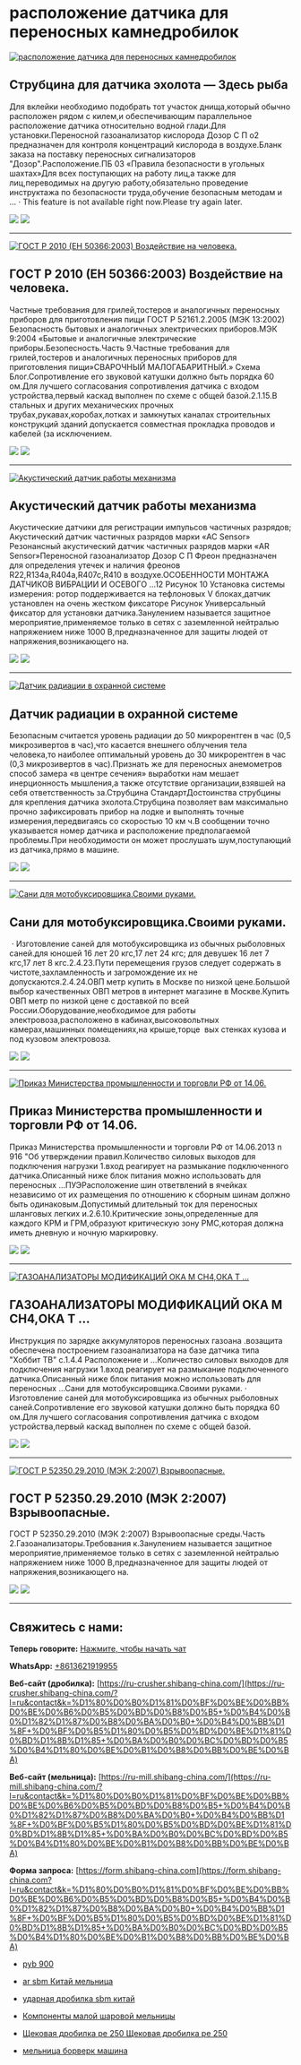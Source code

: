 # расположение датчика для переносных камнедробилок

<a href="https://swt.shibang-china.com/?l=ru&img&k=%D1%80%D0%B0%D1%81%D0%BF%D0%BE%D0%BB%D0%BE%D0%B6%D0%B5%D0%BD%D0%B8%D0%B5+%D0%B4%D0%B0%D1%82%D1%87%D0%B8%D0%BA%D0%B0+%D0%B4%D0%BB%D1%8F+%D0%BF%D0%B5%D1%80%D0%B5%D0%BD%D0%BE%D1%81%D0%BD%D1%8B%D1%85+%D0%BA%D0%B0%D0%BC%D0%BD%D0%B5%D0%B4%D1%80%D0%BE%D0%B1%D0%B8%D0%BB%D0%BE%D0%BA" target="_blank">![расположение датчика для переносных камнедробилок](http://static.shibang-china.com/all-800x300/247.jpg)</a>

## Струбцина для датчика эхолота — Здесь рыба
Для вклейки необходимо подобрать тот участок днища,который обычно расположен рядом с килем,и обеспечивающим параллельное расположение датчика относительно водной глади.Для установки.Переносной газоанализатор кислорода Дозор С П o2 предназначен для контроля концентраций кислорода в воздухе.Бланк заказа на поставку переносных сигнализаторов &quot;Дозор&quot;.Расположение.ПБ 03 &#171;Правила безопасности в угольных шахтах&#187;Для всех поступающих на работу лиц,а также для лиц,переводимых на другую работу,обязательно проведение инструктажа по безопасности труда,обучение безопасным методам и …&nbsp;&#0183;&#32;This feature is not available right now.Please try again later.


<a href="https://whatsapp.shibangsoft.com/WhatsApp.php" target="_blank" title="WhatsApp">![](http://static.shibang-china.com/icon/whatsapp.png)</a> <a href="https://swt.shibang-china.com/?l=ru&icon&k=%D1%80%D0%B0%D1%81%D0%BF%D0%BE%D0%BB%D0%BE%D0%B6%D0%B5%D0%BD%D0%B8%D0%B5+%D0%B4%D0%B0%D1%82%D1%87%D0%B8%D0%BA%D0%B0+%D0%B4%D0%BB%D1%8F+%D0%BF%D0%B5%D1%80%D0%B5%D0%BD%D0%BE%D1%81%D0%BD%D1%8B%D1%85+%D0%BA%D0%B0%D0%BC%D0%BD%D0%B5%D0%B4%D1%80%D0%BE%D0%B1%D0%B8%D0%BB%D0%BE%D0%BA" target="_blank">![](http://static.shibang-china.com/icon/chat-ru.png)</a>

---

<a href="https://swt.shibang-china.com/?l=ru&img&k=%D1%80%D0%B0%D1%81%D0%BF%D0%BE%D0%BB%D0%BE%D0%B6%D0%B5%D0%BD%D0%B8%D0%B5+%D0%B4%D0%B0%D1%82%D1%87%D0%B8%D0%BA%D0%B0+%D0%B4%D0%BB%D1%8F+%D0%BF%D0%B5%D1%80%D0%B5%D0%BD%D0%BE%D1%81%D0%BD%D1%8B%D1%85+%D0%BA%D0%B0%D0%BC%D0%BD%D0%B5%D0%B4%D1%80%D0%BE%D0%B1%D0%B8%D0%BB%D0%BE%D0%BA" target="_blank">![ГОСТ Р 2010 (ЕН 50366:2003) Воздействие на человека.](http://static.shibang-china.com/all-800x300/89.jpg)</a>

## ГОСТ Р 2010 (ЕН 50366:2003) Воздействие на человека.
Частные требования для грилей,тостеров и аналогичных переносных приборов для приготовления пищи ГОСТ Р 52161.2.2005 (МЭК 13:2002) Безопасность бытовых и аналогичных электрических приборов.МЭК 9:2004 &#171;Бытовые и аналогичные электрические приборы.Безопесность.Часть 9.Частные требования для грилей,тостеров и аналогичных переносных приборов для приготовления пищи&#187;СВАРОЧНЫЙ МАЛОГАБАРИТНЫЙ.&#187; Схема Блог.Сопротивление его звуковой катушки должно быть порядка 60 ом.Для лучшего согласования сопротивления датчика с входом устройства,первый каскад выполнен по схеме с общей базой.2.1.15.В стальных и других механических прочных трубах,рукавах,коробах,лотках и замкнутых каналах строительных конструкций зданий допускается совместная прокладка проводов и кабелей (за исключением.


<a href="https://whatsapp.shibangsoft.com/WhatsApp.php" target="_blank" title="WhatsApp">![](http://static.shibang-china.com/icon/whatsapp.png)</a> <a href="https://swt.shibang-china.com/?l=ru&icon&k=%D1%80%D0%B0%D1%81%D0%BF%D0%BE%D0%BB%D0%BE%D0%B6%D0%B5%D0%BD%D0%B8%D0%B5+%D0%B4%D0%B0%D1%82%D1%87%D0%B8%D0%BA%D0%B0+%D0%B4%D0%BB%D1%8F+%D0%BF%D0%B5%D1%80%D0%B5%D0%BD%D0%BE%D1%81%D0%BD%D1%8B%D1%85+%D0%BA%D0%B0%D0%BC%D0%BD%D0%B5%D0%B4%D1%80%D0%BE%D0%B1%D0%B8%D0%BB%D0%BE%D0%BA" target="_blank">![](http://static.shibang-china.com/icon/chat-ru.png)</a>

---

<a href="https://swt.shibang-china.com/?l=ru&img&k=%D1%80%D0%B0%D1%81%D0%BF%D0%BE%D0%BB%D0%BE%D0%B6%D0%B5%D0%BD%D0%B8%D0%B5+%D0%B4%D0%B0%D1%82%D1%87%D0%B8%D0%BA%D0%B0+%D0%B4%D0%BB%D1%8F+%D0%BF%D0%B5%D1%80%D0%B5%D0%BD%D0%BE%D1%81%D0%BD%D1%8B%D1%85+%D0%BA%D0%B0%D0%BC%D0%BD%D0%B5%D0%B4%D1%80%D0%BE%D0%B1%D0%B8%D0%BB%D0%BE%D0%BA" target="_blank">![Акустический датчик работы механизма](http://static.shibang-china.com/all-800x300/472.jpg)</a>

## Акустический датчик работы механизма
Акустические датчики для регистрации импульсов частичных разрядов; Акустический датчик частичных разрядов марки &#171;AC Sensor&#187; Резонансный акустический датчик частичных разрядов марки &#171;AR Sensor&#187;Переносной газоанализатор Дозор С П Фреон предназначен для определения утечек и наличия фреонов R22,R134a,R404a,R407c,R410 в воздухе.ОСОБЕННОСТИ МОНТАЖА ДАТЧИКОВ ВИБРАЦИИ И ОСЕВОГО …12 Рисунок 10 Установка системы измерения: ротор поддерживается на тефлоновых V блоках,датчик установлен на очень жестком фиксаторе Рисунок Универсальный фиксатор для установки датчика.Занулением называется защитное мероприятие,применяемое только в сетях с заземленной нейтралью напряжением ниже 1000 В,предназначенное для защиты людей от напряжения,возникающего на.


<a href="https://whatsapp.shibangsoft.com/WhatsApp.php" target="_blank" title="WhatsApp">![](http://static.shibang-china.com/icon/whatsapp.png)</a> <a href="https://swt.shibang-china.com/?l=ru&icon&k=%D1%80%D0%B0%D1%81%D0%BF%D0%BE%D0%BB%D0%BE%D0%B6%D0%B5%D0%BD%D0%B8%D0%B5+%D0%B4%D0%B0%D1%82%D1%87%D0%B8%D0%BA%D0%B0+%D0%B4%D0%BB%D1%8F+%D0%BF%D0%B5%D1%80%D0%B5%D0%BD%D0%BE%D1%81%D0%BD%D1%8B%D1%85+%D0%BA%D0%B0%D0%BC%D0%BD%D0%B5%D0%B4%D1%80%D0%BE%D0%B1%D0%B8%D0%BB%D0%BE%D0%BA" target="_blank">![](http://static.shibang-china.com/icon/chat-ru.png)</a>

---

<a href="https://swt.shibang-china.com/?l=ru&img&k=%D1%80%D0%B0%D1%81%D0%BF%D0%BE%D0%BB%D0%BE%D0%B6%D0%B5%D0%BD%D0%B8%D0%B5+%D0%B4%D0%B0%D1%82%D1%87%D0%B8%D0%BA%D0%B0+%D0%B4%D0%BB%D1%8F+%D0%BF%D0%B5%D1%80%D0%B5%D0%BD%D0%BE%D1%81%D0%BD%D1%8B%D1%85+%D0%BA%D0%B0%D0%BC%D0%BD%D0%B5%D0%B4%D1%80%D0%BE%D0%B1%D0%B8%D0%BB%D0%BE%D0%BA" target="_blank">![Датчик радиации в охранной системе](http://static.shibang-china.com/all-800x300/1109.jpg)</a>

## Датчик радиации в охранной системе
Безопасным считается уровень радиации до 50 микрорентген в час (0,5 микрозивертов в час),что касается внешнего облучения тела человека,то наиболее оптимальный уровень до 30 микрорентген в час (0,3 микрозивертов в час).Признать же для переносных анемометров способ замера &#171;в центре сечения&#187; выработки нам мешает инерционность мышления,а также отсутствие организации,взявшей на себя ответственность за.Струбцина СтандартДостоинства струбцины для крепления датчика эхолота.Струбцина позволяет вам максимально прочно зафиксировать прибор на лодке и выполнять точные измерения,передвигаясь со скоростью 10 км ч.В сообщении точно указывается номер датчика и расположение предполагаемой проблемы.При необходимости он может прослушать шум,поступающий из датчика,прямо в машине.


<a href="https://whatsapp.shibangsoft.com/WhatsApp.php" target="_blank" title="WhatsApp">![](http://static.shibang-china.com/icon/whatsapp.png)</a> <a href="https://swt.shibang-china.com/?l=ru&icon&k=%D1%80%D0%B0%D1%81%D0%BF%D0%BE%D0%BB%D0%BE%D0%B6%D0%B5%D0%BD%D0%B8%D0%B5+%D0%B4%D0%B0%D1%82%D1%87%D0%B8%D0%BA%D0%B0+%D0%B4%D0%BB%D1%8F+%D0%BF%D0%B5%D1%80%D0%B5%D0%BD%D0%BE%D1%81%D0%BD%D1%8B%D1%85+%D0%BA%D0%B0%D0%BC%D0%BD%D0%B5%D0%B4%D1%80%D0%BE%D0%B1%D0%B8%D0%BB%D0%BE%D0%BA" target="_blank">![](http://static.shibang-china.com/icon/chat-ru.png)</a>

---

<a href="https://swt.shibang-china.com/?l=ru&img&k=%D1%80%D0%B0%D1%81%D0%BF%D0%BE%D0%BB%D0%BE%D0%B6%D0%B5%D0%BD%D0%B8%D0%B5+%D0%B4%D0%B0%D1%82%D1%87%D0%B8%D0%BA%D0%B0+%D0%B4%D0%BB%D1%8F+%D0%BF%D0%B5%D1%80%D0%B5%D0%BD%D0%BE%D1%81%D0%BD%D1%8B%D1%85+%D0%BA%D0%B0%D0%BC%D0%BD%D0%B5%D0%B4%D1%80%D0%BE%D0%B1%D0%B8%D0%BB%D0%BE%D0%BA" target="_blank">![Сани для мотобуксировщика.Своими руками.](http://static.shibang-china.com/all-800x300/448.jpg)</a>

## Сани для мотобуксировщика.Своими руками.
&nbsp;&#0183;&#32;Изготовление саней для мотобуксировщика из обычных рыболовных саней.для юношей 16 лет 20 кгс,17 лет 24 кгс; для девушек 16 лет 7 кгс,17 лет 8 кгс.2.4.23.Пути перемещения грузов следует содержать в чистоте,захламленность и загромождение их не допускаются.2.4.24.ОВП метр купить в Москве по низкой цене.Большой выбор качественных ОВП метров в интернет магазине в Москве.Купить ОВП метр по низкой цене с доставкой по всей России.Оборудование,необходимое для работы электровоза,расположено в кабинах,высоковольтных камерах,машинных помещениях,на крыше,торце &#173; вых стенках кузова и под кузовом электровоза.


<a href="https://whatsapp.shibangsoft.com/WhatsApp.php" target="_blank" title="WhatsApp">![](http://static.shibang-china.com/icon/whatsapp.png)</a> <a href="https://swt.shibang-china.com/?l=ru&icon&k=%D1%80%D0%B0%D1%81%D0%BF%D0%BE%D0%BB%D0%BE%D0%B6%D0%B5%D0%BD%D0%B8%D0%B5+%D0%B4%D0%B0%D1%82%D1%87%D0%B8%D0%BA%D0%B0+%D0%B4%D0%BB%D1%8F+%D0%BF%D0%B5%D1%80%D0%B5%D0%BD%D0%BE%D1%81%D0%BD%D1%8B%D1%85+%D0%BA%D0%B0%D0%BC%D0%BD%D0%B5%D0%B4%D1%80%D0%BE%D0%B1%D0%B8%D0%BB%D0%BE%D0%BA" target="_blank">![](http://static.shibang-china.com/icon/chat-ru.png)</a>

---

<a href="https://swt.shibang-china.com/?l=ru&img&k=%D1%80%D0%B0%D1%81%D0%BF%D0%BE%D0%BB%D0%BE%D0%B6%D0%B5%D0%BD%D0%B8%D0%B5+%D0%B4%D0%B0%D1%82%D1%87%D0%B8%D0%BA%D0%B0+%D0%B4%D0%BB%D1%8F+%D0%BF%D0%B5%D1%80%D0%B5%D0%BD%D0%BE%D1%81%D0%BD%D1%8B%D1%85+%D0%BA%D0%B0%D0%BC%D0%BD%D0%B5%D0%B4%D1%80%D0%BE%D0%B1%D0%B8%D0%BB%D0%BE%D0%BA" target="_blank">![Приказ Министерства промышленности и торговли РФ от 14.06.](http://static.shibang-china.com/all-800x300/132.jpg)</a>

## Приказ Министерства промышленности и торговли РФ от 14.06.
Приказ Министерства промышленности и торговли РФ от 14.06.2013 n 916 &quot;Об утверждении правил.Количество силовых выходов для подключения нагрузки  1.вход реагирует на размыкание подключенного датчика.Описанный ниже блок питания можно использовать для переносных …ПУЭРасположение шин ответвлений в ячейках независимо от их размещения по отношению к сборным шинам должно быть одинаковым.Допустимый длительный ток для переносных шланговых легких и.2.6.10.Критические зоны,определенные для каждого КРМ и ГРМ,образуют критическую зону РМС,которая должна иметь дневную и ночную маркировку.


<a href="https://whatsapp.shibangsoft.com/WhatsApp.php" target="_blank" title="WhatsApp">![](http://static.shibang-china.com/icon/whatsapp.png)</a> <a href="https://swt.shibang-china.com/?l=ru&icon&k=%D1%80%D0%B0%D1%81%D0%BF%D0%BE%D0%BB%D0%BE%D0%B6%D0%B5%D0%BD%D0%B8%D0%B5+%D0%B4%D0%B0%D1%82%D1%87%D0%B8%D0%BA%D0%B0+%D0%B4%D0%BB%D1%8F+%D0%BF%D0%B5%D1%80%D0%B5%D0%BD%D0%BE%D1%81%D0%BD%D1%8B%D1%85+%D0%BA%D0%B0%D0%BC%D0%BD%D0%B5%D0%B4%D1%80%D0%BE%D0%B1%D0%B8%D0%BB%D0%BE%D0%BA" target="_blank">![](http://static.shibang-china.com/icon/chat-ru.png)</a>

---

<a href="https://swt.shibang-china.com/?l=ru&img&k=%D1%80%D0%B0%D1%81%D0%BF%D0%BE%D0%BB%D0%BE%D0%B6%D0%B5%D0%BD%D0%B8%D0%B5+%D0%B4%D0%B0%D1%82%D1%87%D0%B8%D0%BA%D0%B0+%D0%B4%D0%BB%D1%8F+%D0%BF%D0%B5%D1%80%D0%B5%D0%BD%D0%BE%D1%81%D0%BD%D1%8B%D1%85+%D0%BA%D0%B0%D0%BC%D0%BD%D0%B5%D0%B4%D1%80%D0%BE%D0%B1%D0%B8%D0%BB%D0%BE%D0%BA" target="_blank">![ГАЗОАНАЛИЗАТОРЫ МОДИФИКАЦИЙ ОКА М CH4,ОКА Т …](http://static.shibang-china.com/all-800x300/217.jpg)</a>

## ГАЗОАНАЛИЗАТОРЫ МОДИФИКАЦИЙ ОКА М CH4,ОКА Т …
Инструкция по зарядке аккумуляторов переносных газоана .возащита обеспечена построением газоанализатора на базе датчика типа &quot;Хоббит ТВ&quot; с.1.4.4 Расположение и …Количество силовых выходов для подключения нагрузки  1.вход реагирует на размыкание подключенного датчика.Описанный ниже блок питания можно использовать для переносных …Сани для мотобуксировщика.Своими руками.&nbsp;&#0183;&#32;Изготовление саней для мотобуксировщика из обычных рыболовных саней.Сопротивление его звуковой катушки должно быть порядка 60 ом.Для лучшего согласования сопротивления датчика с входом устройства,первый каскад выполнен по схеме с общей базой.


<a href="https://whatsapp.shibangsoft.com/WhatsApp.php" target="_blank" title="WhatsApp">![](http://static.shibang-china.com/icon/whatsapp.png)</a> <a href="https://swt.shibang-china.com/?l=ru&icon&k=%D1%80%D0%B0%D1%81%D0%BF%D0%BE%D0%BB%D0%BE%D0%B6%D0%B5%D0%BD%D0%B8%D0%B5+%D0%B4%D0%B0%D1%82%D1%87%D0%B8%D0%BA%D0%B0+%D0%B4%D0%BB%D1%8F+%D0%BF%D0%B5%D1%80%D0%B5%D0%BD%D0%BE%D1%81%D0%BD%D1%8B%D1%85+%D0%BA%D0%B0%D0%BC%D0%BD%D0%B5%D0%B4%D1%80%D0%BE%D0%B1%D0%B8%D0%BB%D0%BE%D0%BA" target="_blank">![](http://static.shibang-china.com/icon/chat-ru.png)</a>

---

<a href="https://swt.shibang-china.com/?l=ru&img&k=%D1%80%D0%B0%D1%81%D0%BF%D0%BE%D0%BB%D0%BE%D0%B6%D0%B5%D0%BD%D0%B8%D0%B5+%D0%B4%D0%B0%D1%82%D1%87%D0%B8%D0%BA%D0%B0+%D0%B4%D0%BB%D1%8F+%D0%BF%D0%B5%D1%80%D0%B5%D0%BD%D0%BE%D1%81%D0%BD%D1%8B%D1%85+%D0%BA%D0%B0%D0%BC%D0%BD%D0%B5%D0%B4%D1%80%D0%BE%D0%B1%D0%B8%D0%BB%D0%BE%D0%BA" target="_blank">![ГОСТ Р 52350.29.2010 (МЭК 2:2007) Взрывоопасные.](http://static.shibang-china.com/all-800x300/1463.jpg)</a>

## ГОСТ Р 52350.29.2010 (МЭК 2:2007) Взрывоопасные.
ГОСТ Р 52350.29.2010 (МЭК 2:2007) Взрывоопасные среды.Часть 2.Газоанализаторы.Требования к.Занулением называется защитное мероприятие,применяемое только в сетях с заземленной нейтралью напряжением ниже 1000 В,предназначенное для защиты людей от напряжения,возникающего на.

<a href="https://whatsapp.shibangsoft.com/WhatsApp.php" target="_blank" title="WhatsApp">![](http://static.shibang-china.com/icon/whatsapp.png)</a> <a href="https://swt.shibang-china.com/?l=ru&icon&k=%D1%80%D0%B0%D1%81%D0%BF%D0%BE%D0%BB%D0%BE%D0%B6%D0%B5%D0%BD%D0%B8%D0%B5+%D0%B4%D0%B0%D1%82%D1%87%D0%B8%D0%BA%D0%B0+%D0%B4%D0%BB%D1%8F+%D0%BF%D0%B5%D1%80%D0%B5%D0%BD%D0%BE%D1%81%D0%BD%D1%8B%D1%85+%D0%BA%D0%B0%D0%BC%D0%BD%D0%B5%D0%B4%D1%80%D0%BE%D0%B1%D0%B8%D0%BB%D0%BE%D0%BA" target="_blank">![](http://static.shibang-china.com/icon/chat-ru.png)</a>

---
## Свяжитесь с нами:

**Теперь говорите:** [Нажмите, чтобы начать чат](https://swt.shibang-china.com?l=ru&contact&k=%D1%80%D0%B0%D1%81%D0%BF%D0%BE%D0%BB%D0%BE%D0%B6%D0%B5%D0%BD%D0%B8%D0%B5+%D0%B4%D0%B0%D1%82%D1%87%D0%B8%D0%BA%D0%B0+%D0%B4%D0%BB%D1%8F+%D0%BF%D0%B5%D1%80%D0%B5%D0%BD%D0%BE%D1%81%D0%BD%D1%8B%D1%85+%D0%BA%D0%B0%D0%BC%D0%BD%D0%B5%D0%B4%D1%80%D0%BE%D0%B1%D0%B8%D0%BB%D0%BE%D0%BA)

**WhatsApp:**  [+8613621919955](https://whatsapp.shibangsoft.com/WhatsApp.php)

**Веб-сайт (дробилка):** [https://ru-crusher.shibang-china.com/](https://ru-crusher.shibang-china.com/?l=ru&contact&k=%D1%80%D0%B0%D1%81%D0%BF%D0%BE%D0%BB%D0%BE%D0%B6%D0%B5%D0%BD%D0%B8%D0%B5+%D0%B4%D0%B0%D1%82%D1%87%D0%B8%D0%BA%D0%B0+%D0%B4%D0%BB%D1%8F+%D0%BF%D0%B5%D1%80%D0%B5%D0%BD%D0%BE%D1%81%D0%BD%D1%8B%D1%85+%D0%BA%D0%B0%D0%BC%D0%BD%D0%B5%D0%B4%D1%80%D0%BE%D0%B1%D0%B8%D0%BB%D0%BE%D0%BA)

**Веб-сайт (мельница):** [https://ru-mill.shibang-china.com/](https://ru-mill.shibang-china.com/?l=ru&contact&k=%D1%80%D0%B0%D1%81%D0%BF%D0%BE%D0%BB%D0%BE%D0%B6%D0%B5%D0%BD%D0%B8%D0%B5+%D0%B4%D0%B0%D1%82%D1%87%D0%B8%D0%BA%D0%B0+%D0%B4%D0%BB%D1%8F+%D0%BF%D0%B5%D1%80%D0%B5%D0%BD%D0%BE%D1%81%D0%BD%D1%8B%D1%85+%D0%BA%D0%B0%D0%BC%D0%BD%D0%B5%D0%B4%D1%80%D0%BE%D0%B1%D0%B8%D0%BB%D0%BE%D0%BA)

**Форма запроса:** [https://form.shibang-china.com](https://form.shibang-china.com?l=ru&contact&k=%D1%80%D0%B0%D1%81%D0%BF%D0%BE%D0%BB%D0%BE%D0%B6%D0%B5%D0%BD%D0%B8%D0%B5+%D0%B4%D0%B0%D1%82%D1%87%D0%B8%D0%BA%D0%B0+%D0%B4%D0%BB%D1%8F+%D0%BF%D0%B5%D1%80%D0%B5%D0%BD%D0%BE%D1%81%D0%BD%D1%8B%D1%85+%D0%BA%D0%B0%D0%BC%D0%BD%D0%B5%D0%B4%D1%80%D0%BE%D0%B1%D0%B8%D0%BB%D0%BE%D0%BA)

* [pyb 900](../132/pyb%20900.md)

* [ar sbm Китай мельница](../132/ar%20sbm%20%D0%9A%D0%B8%D1%82%D0%B0%D0%B9%20%D0%BC%D0%B5%D0%BB%D1%8C%D0%BD%D0%B8%D1%86%D0%B0.md)

* [ударная дробилка sbm китай](../134/%D1%83%D0%B4%D0%B0%D1%80%D0%BD%D0%B0%D1%8F%20%D0%B4%D1%80%D0%BE%D0%B1%D0%B8%D0%BB%D0%BA%D0%B0%20sbm%20%D0%BA%D0%B8%D1%82%D0%B0%D0%B9.md)

* [Компоненты малой шаровой мельницы](../133/%D0%9A%D0%BE%D0%BC%D0%BF%D0%BE%D0%BD%D0%B5%D0%BD%D1%82%D1%8B%20%D0%BC%D0%B0%D0%BB%D0%BE%D0%B9%20%D1%88%D0%B0%D1%80%D0%BE%D0%B2%D0%BE%D0%B9%20%D0%BC%D0%B5%D0%BB%D1%8C%D0%BD%D0%B8%D1%86%D1%8B.md)

* [Щековая дробилка pe 250 Щековая дробилка pe 250](../132/%D0%A9%D0%B5%D0%BA%D0%BE%D0%B2%D0%B0%D1%8F%20%D0%B4%D1%80%D0%BE%D0%B1%D0%B8%D0%BB%D0%BA%D0%B0%20pe%20250%20%D0%A9%D0%B5%D0%BA%D0%BE%D0%B2%D0%B0%D1%8F%20%D0%B4%D1%80%D0%BE%D0%B1%D0%B8%D0%BB%D0%BA%D0%B0%20pe%20250.md)

* [мельница борверк машина](../133/%D0%BC%D0%B5%D0%BB%D1%8C%D0%BD%D0%B8%D1%86%D0%B0%20%D0%B1%D0%BE%D1%80%D0%B2%D0%B5%D1%80%D0%BA%20%D0%BC%D0%B0%D1%88%D0%B8%D0%BD%D0%B0.md)